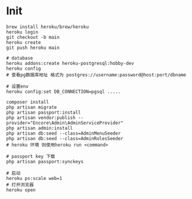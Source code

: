 # Init

    brew install heroku/brew/heroku
    heroku login
    git checkout -b main
    heroku create
    git push heroku main

    # database 
    heroku addons:create heroku-postgresql:hobby-dev
    heroku config
    # 查看pg数据库地址 格式为 postgres://username:password@host:port/dbname

    # 设置env
    heroku config:set DB_CONNECTION=pgsql .....

    composer install
    php artisan migrate
    php artisan passport:install
    php artisan vendor:publish --provider="Encore\Admin\AdminServiceProvider"
    php artisan admin:install
    php artisan db:seed --class=AdminMenuSeeder
    php artisan db:seed --class=AdminRolesSeeder
    # heroku 环境 则使用heroku run <command>

    # passport key 下载
    php artisan passport:synckeys

    # 启动
    heroku ps:scale web=1
    # 打开浏览器
    heroku open
    
    


